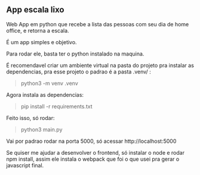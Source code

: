 ## App escala lixo

Web App em python que recebe a lista das pessoas com seu dia de home office, e retorna a escala.

É um app simples e objetivo.

Para rodar ele, basta ter o python instalado na maquina.

É recomendavel criar um ambiente virtual na pasta do projeto pra instalar as dependencias, pra esse projeto o padrao é a pasta .venv/ :

> python3 -m venv .venv

Agora instala as dependencias:

> pip install -r requirements.txt

Feito isso, só rodar:

> python3 main.py

Vai por padrao rodar na porta 5000, só acessar http://localhost:5000

Se quiser me ajudar a desenvolver o frontend, só instalar o node e rodar npm install, assim ele instala o webpack que foi o que usei pra gerar o javascript final.